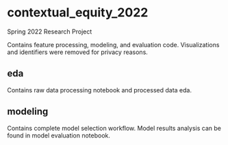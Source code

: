 # contextual_equity_2022

Spring 2022 Research Project

Contains feature processing, modeling, and evaluation code.  Visualizations and identifiers were removed for privacy reasons.

## eda

Contains raw data processing notebook and processed data eda.

## modeling

Contains complete model selection workflow. Model results analysis can be found in model evaluation notebook.